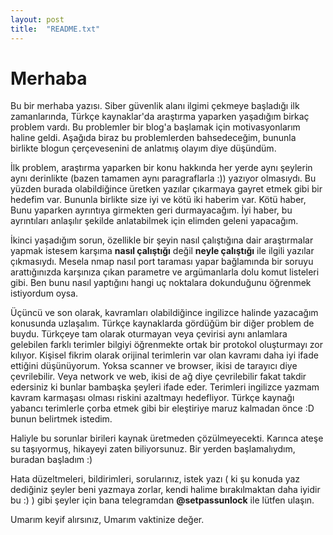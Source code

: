 ```yaml
---
layout: post
title:  "README.txt"
---
```


# Merhaba

Bu bir merhaba yazısı. Siber güvenlik alanı ilgimi çekmeye başladığı ilk zamanlarında, Türkçe kaynaklar'da araştırma yaparken yaşadığım birkaç problem vardı. Bu problemler bir blog'a başlamak için motivasyonlarım haline geldi. Aşağıda biraz bu problemlerden bahsedeceğim, bununla birlikte blogun çerçevesenini de anlatmış olayım diye düşündüm.

İlk problem, araştırma yaparken bir konu hakkında her yerde aynı şeylerin aynı derinlikte (bazen tamamen aynı paragraflarla :)) yazıyor olmasıydı. Bu yüzden burada olabildiğince üretken yazılar çıkarmaya gayret etmek gibi bir hedefim var. Bununla birlikte size iyi ve kötü iki haberim var. Kötü haber, Bunu yaparken ayrıntıya girmekten geri durmayacağım. İyi haber, bu ayrıntıları anlaşılır şekilde anlatabilmek için elimden geleni yapacağım.

İkinci yaşadığım sorun, özellikle bir şeyin nasıl çalıştığına dair araştırmalar yapmak istesem karşıma **nasıl çalıştığı** değil **neyle çalıştığı** ile ilgili yazılar çıkmasıydı. Mesela nmap nasıl port taraması yapar bağlamında bir soruyu arattığınızda karşınıza çıkan parametre ve argümanlarla dolu komut listeleri gibi. Ben bunu nasıl yaptığını hangi uç noktalara dokunduğunu öğrenmek istiyordum oysa.

Üçüncü ve son olarak, kavramları olabildiğince ingilizce halinde yazacağım konusunda uzlaşalım. Türkçe kaynaklarda gördüğüm bir diğer problem de buydu. Türkçeye tam olarak oturmayan veya çevirisi aynı anlamlara gelebilen farklı terimler bilgiyi öğrenmekte ortak bir protokol oluşturmayı zor kılıyor. Kişisel fikrim olarak orijinal terimlerin var olan kavramı daha iyi ifade ettiğini düşünüyorum. Yoksa scanner ve browser, ikisi de tarayıcı diye çevrilebilir. Veya network ve web, ikisi de ağ diye çevrilebilir fakat takdir edersiniz ki bunlar bambaşka şeyleri ifade eder. Terimleri ingilizce yazmam kavram karmaşası olması riskini azaltmayı hedefliyor. Türkçe kaynağı yabancı terimlerle çorba etmek gibi bir eleştiriye maruz kalmadan önce :D bunun belirtmek istedim.

Haliyle bu sorunlar birileri kaynak üretmeden çözülmeyecekti. Karınca ateşe su taşıyormuş, hikayeyi zaten biliyorsunuz. Bir yerden başlamalıydım, buradan başladım :) 


Hata düzeltmeleri, bildirimleri, sorularınız, istek yazı ( ki şu konuda yaz dediğiniz şeyler beni yazmaya zorlar, kendi halime bırakılmaktan daha iyidir bu :) ) gibi şeyler için bana telegramdan **@setpassunlock** ile lütfen ulaşın.

Umarım keyif alırsınız, Umarım vaktinize değer.
